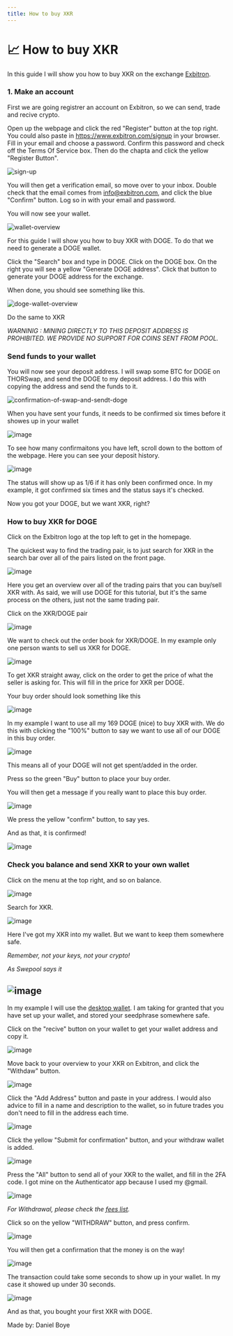 ```yaml
---
title: How to buy XKR
---
```


# 📈 How to buy XKR

In this guide I will show you how to buy XKR on the exchange [Exbitron](exbitron.com).

### 1. Make an account

First we are going registrer an account on Exbitron, so we can send, trade and recive crypto.

Open up the webpage and click the red "Register" button at the top right. You could also paste in https://www.exbitron.com/signup in your browser. Fill in your email and choose a password. Confirm this password and check off the Terms Of Service box. Then do the chapta and click the yellow "Register Button".

![sign-up](https://user-images.githubusercontent.com/83395536/166160687-85e302bb-f146-4d73-9c5a-9d377bfebb8b.png)

You will then get a verification email, so move over to your inbox. Double check that the email comes from info@exbitron.com, and click the blue "Confirm" button. Log so in with your email and password.

You will now see your wallet.

![wallet-overview](https://user-images.githubusercontent.com/83395536/166160700-bf5b31b7-0b0d-478d-a1fa-55815a8790e9.png)

For this guide I will show you how to buy XKR with DOGE. To do that we need to generate a DOGE wallet.

Click the "Search" box and type in DOGE. Click on the DOGE box. On the right you will see a yellow "Generate DOGE address". Click that button to generate your DOGE address for the exchange.

When done, you should see something like this.

![doge-wallet-overview](https://user-images.githubusercontent.com/83395536/166160712-5c8b3462-9a04-42ae-87d8-5035db61a4cd.png)

Do the same to XKR

_WARNINIG : MINING DIRECTLY TO THIS DEPOSIT ADDRESS IS PROHIBITED. WE PROVIDE NO SUPPORT FOR COINS SENT FROM POOL._

### Send funds to your wallet

You will now see your deposit address. I will swap some BTC for DOGE on THORSwap, and send the DOGE to my deposit address. I do this with copying the address and send the funds to it.

![confirmation-of-swap-and-sendt-doge](https://user-images.githubusercontent.com/83395536/166160727-6a55ce21-c60e-4d42-ab5a-aaf5f3484fe9.png)

When you have sent your funds, it needs to be confirmed six times before it showes up in your wallet

![image](https://user-images.githubusercontent.com/83395536/166160813-7279269a-a17d-4da4-b2fb-99f07a59f4cb.png)

To see how many confirmaitons you have left, scroll down to the bottom of the webpage. Here you can see your deposit history.

![image](https://user-images.githubusercontent.com/83395536/166160877-473a2956-aba7-4e45-9a4b-78cb149d00ee.png)

The status will show up as 1/6 if it has only been confirmed once. In my example, it got confirmed six times and the status says it's checked.

Now you got your DOGE, but we want XKR, right?

### How to buy XKR for DOGE

Click on the Exbitron logo at the top left to get in the homepage.

The quickest way to find the trading pair, is to just search for XKR in the search bar over all of the pairs listed on the front page.

![image](https://user-images.githubusercontent.com/83395536/166161025-544d4200-a94d-4003-b190-d9e56920e5b2.png)

Here you get an overview over all of the trading pairs that you can buy/sell XKR with. As said, we will use DOGE for this tutorial, but it's the same process on the others, just not the same trading pair.

Click on the XKR/DOGE pair

![image](https://user-images.githubusercontent.com/83395536/166161110-33bc236d-2d0c-4d41-886d-96b28b190ba6.png)

We want to check out the order book for XKR/DOGE. In my example only one person wants to sell us XKR for DOGE.

![image](https://user-images.githubusercontent.com/83395536/166161187-ef474f24-1779-4b8e-8c0c-b1d1dcf70fb6.png)

To get XKR straight away, click on the order to get the price of what the seller is asking for. This will fill in the price for XKR per DOGE.

Your buy order should look something like this

![image](https://user-images.githubusercontent.com/83395536/166161226-544977c5-ce79-4049-a66a-6481d7b7cfa1.png)

In my example I want to use all my 169 DOGE (nice) to buy XKR with. We do this with clicking the "100%" button to say we want to use all of our DOGE in this buy order.

![image](https://user-images.githubusercontent.com/83395536/166161348-4076d0af-690b-4b23-a753-a4d82bc892de.png)

This means all of your DOGE will not get spent/added in the order.

Press so the green "Buy" button to place your buy order.

You will then get a message if you really want to place this buy order.

![image](https://user-images.githubusercontent.com/83395536/166161412-c94a44e1-a35c-42d2-851b-50a6893bab86.png)

We press the yellow "confirm" button, to say yes.

And as that, it is confirmed!

![image](https://user-images.githubusercontent.com/83395536/166161440-06c76d8c-4494-420c-80c7-c9ea766b9ee3.png)

### Check you balance and send XKR to your own wallet

Click on the menu at the top right, and so on balance.

![image](https://user-images.githubusercontent.com/83395536/166161768-72e5f10e-64da-4af0-81e5-6fd8518358bf.png)

Search for XKR.

![image](https://user-images.githubusercontent.com/83395536/166161627-c9f93a60-cbc9-4624-957c-1b9f0526f699.png)

Here I've got my XKR into my wallet. But we want to keep them somewhere safe.

_Remember, not your keys, not your crypto!_

_As Swepool says it_

## ![image](https://user-images.githubusercontent.com/83395536/166161750-4462919a-75af-4035-9e94-0c7ac2f3778d.png)

In my example I will use the [desktop wallet](https://github.com/kryptokrona/kryptokrona-desktop-wallet/releases). I am taking for granted that you have set up your wallet, and stored your seedphrase somewhere safe.

Click on the "recive" button on your wallet to get your wallet address and copy it.

![image](https://user-images.githubusercontent.com/83395536/166161931-e0732184-a748-46aa-9844-34c56eff4268.png)

Move back to your overview to your XKR on Exbitron, and click the "Withdaw" button.

![image](https://user-images.githubusercontent.com/83395536/166161997-8ab74225-1ff0-4b2e-b21c-5ac97a8a6b5d.png)

Click the "Add Address" button and paste in your address. I would also advice to fill in a name and description to the wallet, so in future trades you don't need to fill in the address each time.

![image](https://user-images.githubusercontent.com/83395536/166162092-5e8d0f04-2dc3-4c98-9058-b497f4b4566e.png)

Click the yellow "Submit for confirmation" button, and your withdraw wallet is added.

![image](https://user-images.githubusercontent.com/83395536/166162111-e3f9b77b-b4bd-458a-8f99-e01653a0e64d.png)

Press the "All" button to send all of your XKR to the wallet, and fill in the 2FA code. I got mine on the Authenticator app because I used my @gmail.

![image](https://user-images.githubusercontent.com/83395536/166162285-540d93a7-dcf7-4a55-b7a4-2a7aace6237d.png)

_For Withdrawal, please check the_ [_fees list_](https://www.exbitron.com/kb/fees.html)_._

Click so on the yellow "WITHDRAW" button, and press confirm.

![image](https://user-images.githubusercontent.com/83395536/166162248-e10f371d-a249-4b80-ae6f-f21a66ae3fab.png)

You will then get a confirmation that the money is on the way!

![image](https://user-images.githubusercontent.com/83395536/166162378-75619ac3-0b08-4d26-ab24-60c371f99653.png)

The transaction could take some seconds to show up in your wallet. In my case it showed up under 30 seconds.

![image](https://user-images.githubusercontent.com/83395536/166162430-6ee536dc-679b-4e2a-b1f9-dd3a230f311a.png)

And as that, you bought your first XKR with DOGE.

Made by: Daniel Boye
